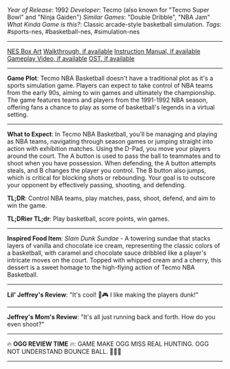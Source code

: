 *Year of Release*: 1992
*Developer*: Tecmo (also known for "Tecmo Super Bowl" and "Ninja Gaiden")
*Similar Games*: "Double Dribble", "NBA Jam"
*What Kinda Game is this?*: Classic arcade-style basketball simulation.
*Tags:* #sports-nes, #basketball-nes, #simulation-nes

---
[NES Box Art](https://www.google.com/search?tbm=isch&q=NES+Box+Art+Tecmo+NBA+Basketball) 
[Walkthrough, if available](https://www.google.com/search?q=Walkthrough+Tecmo+NBA+Basketball)
[Instruction Manual, if available](https://www.google.com/search?q=NES+Instruction+Manual+Tecmo+NBA+Basketball)
[Gameplay Video, if available](https://www.youtube.com/results?search_query=gameplay+NES+Tecmo+NBA+Basketball) 
[OST, if available](https://www.youtube.com/results?search_query=gameplay+NES+Tecmo+NBA+Basketball+OST)

- - -
**Game Plot**: Tecmo NBA Basketball doesn't have a traditional plot as it's a sports simulation game. Players can expect to take control of NBA teams from the early 90s, aiming to win games and ultimately the championship. The game features teams and players from the 1991-1992 NBA season, offering fans a chance to play as some of basketball's legends in a virtual setting.

- - -
**What to Expect**: In Tecmo NBA Basketball, you'll be managing and playing as NBA teams, navigating through season games or jumping straight into action with exhibition matches. Using the D-Pad, you move your players around the court. The A button is used to pass the ball to teammates and to shoot when you have possession. When defending, the A button attempts steals, and B changes the player you control. The B button also jumps, which is critical for blocking shots or rebounding. Your goal is to outscore your opponent by effectively passing, shooting, and defending.

**TL;DR**: Control NBA teams, play matches, pass, shoot, defend, and aim to win the game.

**TL;DRier TL;dr**: Play basketball, score points, win games.

---
**Inspired Food Item**: *Slam Dunk Sundae* - A towering sundae that stacks layers of vanilla and chocolate ice cream, representing the classic colors of a basketball, with caramel and chocolate sauce dribbled like a player's intricate moves on the court. Topped with whipped cream and a cherry, this dessert is a sweet homage to the high-flying action of Tecmo NBA Basketball.

---
**Lil' Jeffrey's Review**: "It's cool! 🏀🎮 I like making the players dunk!"

---
**Jeffrey's Mom's Review**: "It's all just running back and forth. How do you even shoot?"

---
🔥 **OGG REVIEW TIME** 🔥: GAME MAKE OGG MISS REAL HUNTING. OGG NOT UNDERSTAND BOUNCE BALL. 🏀😠🔥

---